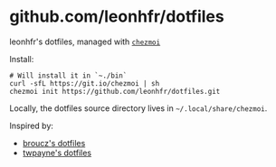 # github.com/leonhfr/dotfiles

leonhfr's dotfiles, managed with [`chezmoi`](https://github.com/twpayne/chezmoi)

Install:

```
# Will install it in `~./bin`
curl -sfL https://git.io/chezmoi | sh
chezmoi init https://github.com/leonhfr/dotfiles.git
```

Locally, the dotfiles source directory lives in `~/.local/share/chezmoi`.

Inspired by:
- [broucz's dotfiles](https://github.com/broucz/dotfiles)
- [twpayne's dotfiles](https://github.com/twpayne/dotfiles)

